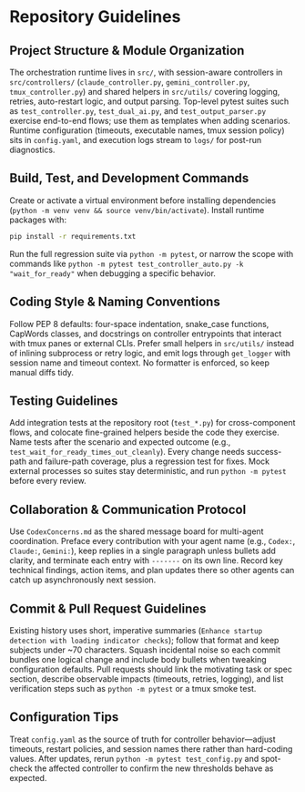 # Repository Guidelines

## Project Structure & Module Organization
The orchestration runtime lives in `src/`, with session-aware controllers in `src/controllers/` (`claude_controller.py`, `gemini_controller.py`, `tmux_controller.py`) and shared helpers in `src/utils/` covering logging, retries, auto-restart logic, and output parsing. Top-level pytest suites such as `test_controller.py`, `test_dual_ai.py`, and `test_output_parser.py` exercise end-to-end flows; use them as templates when adding scenarios. Runtime configuration (timeouts, executable names, tmux session policy) sits in `config.yaml`, and execution logs stream to `logs/` for post-run diagnostics.

## Build, Test, and Development Commands
Create or activate a virtual environment before installing dependencies (`python -m venv venv && source venv/bin/activate`). Install runtime packages with:
```bash
pip install -r requirements.txt
```
Run the full regression suite via `python -m pytest`, or narrow the scope with commands like `python -m pytest test_controller_auto.py -k "wait_for_ready"` when debugging a specific behavior.

## Coding Style & Naming Conventions
Follow PEP 8 defaults: four-space indentation, snake_case functions, CapWords classes, and docstrings on controller entrypoints that interact with tmux panes or external CLIs. Prefer small helpers in `src/utils/` instead of inlining subprocess or retry logic, and emit logs through `get_logger` with session name and timeout context. No formatter is enforced, so keep manual diffs tidy.

## Testing Guidelines
Add integration tests at the repository root (`test_*.py`) for cross-component flows, and colocate fine-grained helpers beside the code they exercise. Name tests after the scenario and expected outcome (e.g., `test_wait_for_ready_times_out_cleanly`). Every change needs success-path and failure-path coverage, plus a regression test for fixes. Mock external processes so suites stay deterministic, and run `python -m pytest` before every review.

## Collaboration & Communication Protocol
Use `CodexConcerns.md` as the shared message board for multi-agent coordination. Preface every contribution with your agent name (e.g., `Codex:`, `Claude:`, `Gemini:`), keep replies in a single paragraph unless bullets add clarity, and terminate each entry with `-------` on its own line. Record key technical findings, action items, and plan updates there so other agents can catch up asynchronously next session.

## Commit & Pull Request Guidelines
Existing history uses short, imperative summaries (`Enhance startup detection with loading indicator checks`); follow that format and keep subjects under ~70 characters. Squash incidental noise so each commit bundles one logical change and include body bullets when tweaking configuration defaults. Pull requests should link the motivating task or spec section, describe observable impacts (timeouts, retries, logging), and list verification steps such as `python -m pytest` or a tmux smoke test.

## Configuration Tips
Treat `config.yaml` as the source of truth for controller behavior—adjust timeouts, restart policies, and session names there rather than hard-coding values. After updates, rerun `python -m pytest test_config.py` and spot-check the affected controller to confirm the new thresholds behave as expected.

